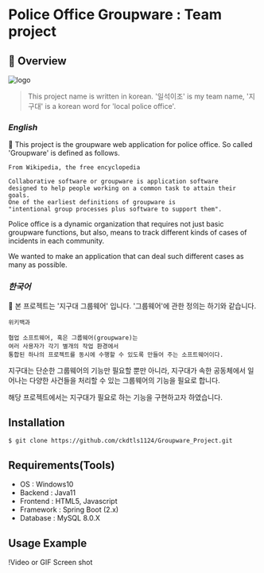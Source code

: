 Police Office Groupware : Team project
====================

  

## :page_facing_up: Overview
  ![logo](https://user-images.githubusercontent.com/116870719/233240425-364d7819-0a14-488f-9582-7f01703baaa9.png)
  > This project name is written in korean. '일석이조' is my team name, '지구대' is a korean word for 'local police office'.
  ### *English*
  :police_officer: This project is the groupware web application for police office. 
  So called 'Groupware' is defined as follows.
  ```
  From Wikipedia, the free encyclopedia
  
  Collaborative software or groupware is application software 
  designed to help people working on a common task to attain their goals. 
  One of the earliest definitions of groupware is 
  "intentional group processes plus software to support them".
  ```
  Police office is a dynamic organization that requires not just basic groupware functions,
  but also, means to track different kinds of cases of incidents in each community.
  
  We wanted to make an application that can deal such different cases
  as many as possible. 
  
  ### *한국어*
  :police_officer: 본 프로젝트는 '지구대 그룹웨어' 입니다.
  '그룹웨어'에 관한 정의는 하기와 같습니다.
  ```
  위키백과
  
  협업 소프트웨어, 혹은 그룹웨어(groupware)는 
  여러 사용자가 각기 별개의 작업 환경에서 
  통합된 하나의 프로젝트를 동시에 수행할 수 있도록 만들어 주는 소프트웨어이다.
  ```
  지구대는 단순한 그룹웨어의 기능만 필요할 뿐만 아니라, 지구대가 속한 공동체에서 일어나는 다양한 사건들을 
  처리할 수 있는 그룹웨어의 기능을 필요로 합니다.
  
  해당 프로젝트에서는 지구대가 필요로 하는 기능을 구현하고자 하였습니다.


## **Installation**
  ```
  $ git clone https://github.com/ckdtls1124/Groupware_Project.git
  ```
## **Requirements(Tools)**
  - OS : Windows10
  - Backend : Java11
  - Frontend : HTML5, Javascript 
  - Framework : Spring Boot (2.x)
  - Database : MySQL 8.0.X
  
## **Usage Example**
!Video or GIF Screen shot
  


  
  


